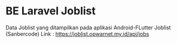 # BE Laravel Joblist

Data Joblist yang ditampilkan pada aplikasi Android-FLutter Joblist (Sanbercode)
Link : https://joblist.opwarnet.my.id/api/jobs
